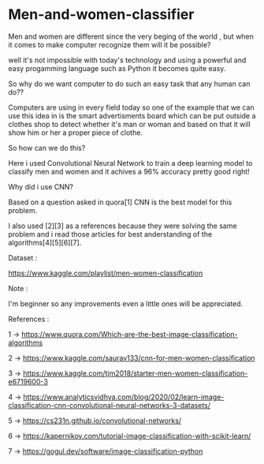 # Men-and-women-classifier

Men and women are different since the very beging of the world , but when it comes to make computer recognize them will it be possible?

well it's not impossible with today's technology and using a powerful and easy progamming language such as Python it becomes quite easy.

So why do we want computer to do such an easy task that any human can do??

Computers are using in every field today so one of the example that we can use this idea in is the smart advertisments board which can be put outside a clothes shop to detect whether it's man or woman and based on that it will show him or her a proper piece of clothe.

So how can we do this?

Here i used Convolutional Neural Network to train a deep learning model to classify men and women and it achives a 96% accuracy pretty good right!

Why did i use CNN?

Based on a question asked in quora[1] CNN is the best model for this problem.

I also used [2][3] as a references because they were solving the same problem and i read those articles for best anderstanding of the algorithms[4][5][6][7].

Dataset :

https://www.kaggle.com/playlist/men-women-classification


Note :

I'm beginner so any improvements even a little ones will be appreciated.

References :

1 -> https://www.quora.com/Which-are-the-best-image-classification-algorithms

2 -> https://www.kaggle.com/saurav133/cnn-for-men-women-classification

3 -> https://www.kaggle.com/tjm2018/starter-men-women-classification-e6719600-3

4 -> https://www.analyticsvidhya.com/blog/2020/02/learn-image-classification-cnn-convolutional-neural-networks-3-datasets/

5 -> https://cs231n.github.io/convolutional-networks/

6 -> https://kapernikov.com/tutorial-image-classification-with-scikit-learn/

7 -> https://gogul.dev/software/image-classification-python
